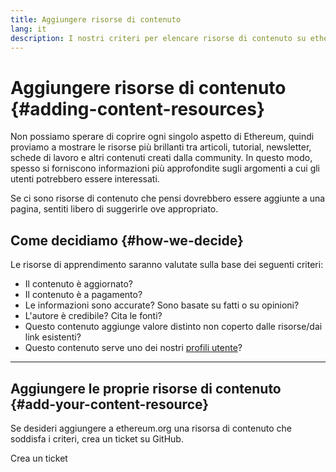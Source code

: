 ```yaml
---
title: Aggiungere risorse di contenuto
lang: it
description: I nostri criteri per elencare risorse di contenuto su ethereum.org
---
```


# Aggiungere risorse di contenuto {#adding-content-resources}

Non possiamo sperare di coprire ogni singolo aspetto di Ethereum, quindi proviamo a mostrare le risorse più brillanti tra articoli, tutorial, newsletter, schede di lavoro e altri contenuti creati dalla community. In questo modo, spesso si forniscono informazioni più approfondite sugli argomenti a cui gli utenti potrebbero essere interessati.

Se ci sono risorse di contenuto che pensi dovrebbero essere aggiunte a una pagina, sentiti libero di suggerirle ove appropriato.

## Come decidiamo {#how-we-decide}

Le risorse di apprendimento saranno valutate sulla base dei seguenti criteri:

- Il contenuto è aggiornato?
- Il contenuto è a pagamento?
- Le informazioni sono accurate? Sono basate su fatti o su opinioni?
- L'autore è credibile? Cita le fonti?
- Questo contenuto aggiunge valore distinto non coperto dalle risorse/dai link esistenti?
- Questo contenuto serve uno dei nostri [profili utente](https://www.notion.so/efdn/Ethereum-org-User-Persona-Memo-b44dc1e89152457a87ba872b0dfa366c)?

---

## Aggiungere le proprie risorse di contenuto {#add-your-content-resource}

Se desideri aggiungere a ethereum.org una risorsa di contenuto che soddisfa i criteri, crea un ticket su GitHub.

<ButtonLink href="https://github.com/ethereum/ethereum-org-website/issues/new?assignees=&labels=Type%3A+Feature&template=feature_request.yaml&title=">
  Crea un ticket
</ButtonLink>

